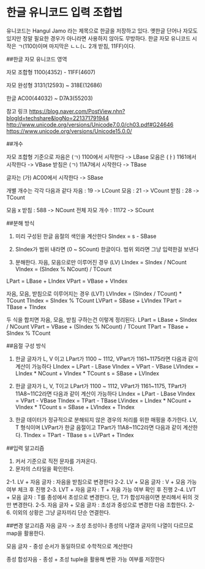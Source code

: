 #  한글 유니코드 입력 조합법

유니코드는 Hangul Jamo 라는 제목으로 한글을 저장하고 있다. 옛한글 단어나 자모도 있지만 정말 필요한 경우가 아니라면 사용하지 않아도 무방하다.
한글 자모 유니코드 시작은 ㄱ(1100)이며 마지막은 ㄴㄴ(ㄴ 2개 받침, 11FF)이다. 

##한글 자모 유니코드 영역

자모 조합형
1100(4352) - 11FF(4607)

자모 완성형
3131(12593) ~ 318E(12686)

한글
AC00(44032) ~ D7A3(55203)

참고 링크
https://blog.naver.com/PostView.nhn?blogId=techshare&logNo=221371791944
http://www.unicode.org/versions/Unicode7.0.0/ch03.pdf#G24646
https://www.unicode.org/versions/Unicode15.0.0/

##개수

자모 조합형 기준으로
자음은 (ㄱ) 1100에서 시작한다 -> LBase
모음은 (ㅏ) 1161에서 시작한다 -> VBase
받침은 (ㄱ) 11A7에서 시작한다 -> TBase

글자는 (가) AC00에서 시작한다 -> SBase

개별 개수는 각각 다음과 같다
자음 : 19 -> LCount
모음 : 21 -> VCount
받침 : 28 -> TCount

모음 x 받침 : 588 -> NCount
전체 자모 개수 : 11172 -> SCount


##분해 방식

1. 미리 구성된 한글 음절의 색인을 계산한다
SIndex = s - SBase

2. SIndex가 범위 내라면 (0 ~ SCount) 한글이다. 범위 외라면 그냥 입력한걸 보낸다

3. 분해한다.
자음, 모음으로만 이루어진 경우 (LV)
LIndex = SIndex / NCount
VIndex = (SIndex % NCount) / TCount

LPart = LBase + LIndex
VPart = VBase + VIndex

자음, 모음, 받침으로 이루어지는 경우 (LVT)
LVIndex = (SIndex / TCount) \* TCount
TIndex = SIndex % TCount
LVPart = SBase + LVIndex
TPart = TBase + TIndex

두 식을 합치면 자음, 모음, 받침 구하는건 이렇게 정리된다.
LPart = LBase + SIndex / NCount
VPart = VBase + (SIndex % NCount) / TCount
TPart = TBase + SIndex % TCount


##음절 구성 방식

1. 한글 글자가 L, V 이고 LPart가 1100 ~ 1112, VPart가 1161~1175라면 다음과 같이 계산이 가능하다
LIndex = LPart - LBase
VIndex = VPart - VBase
LVIndex = LIndex \* NCount + VIndex \* TCount
s = SBase + LVIndex

2. 한글 글자가 L, V, T이고 LPart가 1100 ~ 1112, VPart가 1161~1175, TPart가 11A8~11C2라면 다음과 같이 계산이 가능하다
LIndex = LPart - LBase
VIndex = VPart - VBase
TIndex = TPart - TBase
LVindex = LIndex \* NCount + VIndex \* TCount
s = SBase + LVIndex + TIndex

3. 한글 데이터가 정규적으로 분해되지 않은 경우의 처리를 위한 매핑을 추가한다.
LV, T 형식이며 LVPart가 한글 음절이고 TPart가 11A8~11C2라면 다음과 같이 계산한다.
TIndex = TPart - TBase
s = LVPart + TIndex



##입력 알고리즘
1. 커서 기준으로 직전 문자를 가져온다.
2. 문자의 스타일을 확인한다.

2-1. LV + 자음 글자 : 자음을 받침으로 변경한다
2-2. LV + 모음 글자 : V + 모음 가능 여부 체크 후 진행
2-3. LVT + 자음 글자 : T + 자음 가능 여부 확인 후 진행
2-4. LVT + 모음 글자 : T를 종성에서 초성으로 변경한다. 단, T가 합성자음이면 분리해서 뒤의 것만 변경한다.
2-5. 자음 글자 + 모음 글자 : 초성과 중성으로 변경한 다음 조합한다.
2-6. 이외의 상황은 그냥 글자끼리 단순 연결한다.


##변경 알고리즘
자음 글자 -> 초성
초성이나 종성의 나열과 글자의 나열이 다르므로 map을 활용한다.

모음 글자 - 중성
순서가 동일하므로 수학적으로 계산한다

종성 합성자음 - 종성 + 초성
tuple을 활용해 변환 가능 여부를 저장한다
